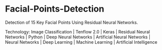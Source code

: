 # Facial-Points-Detection

Detection of 15 Key Facial Points Using Residual Neural Networks.

Technology: Image Classification | Tenflow 2.0 | Keras | Residual Neural Networks | Python | Deep Neural Networks | Artificial Neural Networks | Neural Networks | Deep Learning | Machine Learning | Artificial Intelligence

